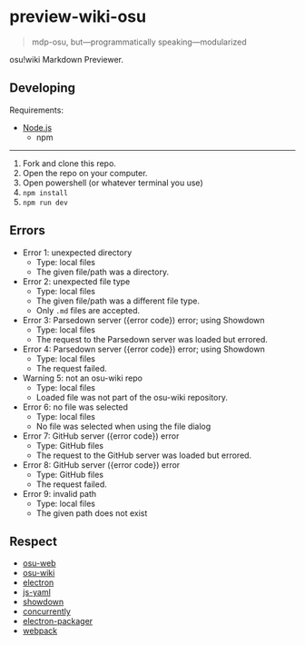 # preview-wiki-osu

> mdp-osu, but—programmatically speaking—modularized

osu!wiki Markdown Previewer.

## Developing

Requirements:

-   [Node.js](https://nodejs.org/en/)
    -   npm

---

1.  Fork and clone this repo.
2.  Open the repo on your computer.
3.  Open powershell (or whatever terminal you use)
4.  `npm install`
5.  `npm run dev`

## Errors

-   Error 1: unexpected directory
    -   Type: local files
    -   The given file/path was a directory.
-   Error 2: unexpected file type
    -   Type: local files
    -   The given file/path was a different file type.
    -   Only `.md` files are accepted.
-   Error 3: Parsedown server ({error code}) error; using Showdown
    -   Type: local files
    -   The request to the Parsedown server was loaded but errored.
-   Error 4: Parsedown server ({error code}) error; using Showdown
    -   Type: local files
    -   The request failed.
-   Warning 5: not an osu-wiki repo
    -   Type: local files
    -   Loaded file was not part of the osu-wiki repository.
-   Error 6: no file was selected
    -   Type: local files
    -   No file was selected when using the file dialog
-   Error 7: GitHub server ({error code}) error
    -   Type: GitHub files
    -   The request to the GitHub server was loaded but errored.
-   Error 8: GitHub server ({error code}) error
    -   Type: GitHub files
    -   The request failed.
-   Error 9: invalid path
    -   Type: local files
    -   The given path does not exist

## Respect

-   [osu-web](https://github.com/ppy/osu-web)
-   [osu-wiki](https://github.com/ppy/osu-wiki)
-   [electron](https://electronjs.org)
-   [js-yaml](https://github.com/nodeca/js-yaml)
-   [showdown](https://github.com/showdownjs/showdown)
-   [concurrently](https://github.com/kimmobrunfeldt/concurrently)
-   [electron-packager](https://github.com/electron-userland/electron-packager)
-   [webpack](https://webpack.js.org)
